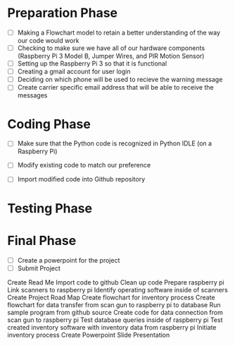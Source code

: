 
# Preparation Phase
- [ ] Making a Flowchart model to retain a better understanding of the way our code would work
- [ ] Checking to make sure we have all of our hardware components (Raspberry Pi 3 Model B, Jumper Wires, and PIR Motion Sensor)
- [ ] Setting up the Raspberry Pi 3 so that it is functional 
- [ ] Creating a gmail account for user login
- [ ] Deciding on which phone will be used to recieve the warning message
- [ ] Create carrier specific email address that will be able to receive the messages

# Coding Phase   
- [ ] Make sure that the Python code is recognized in Python IDLE (on a Raspberry Pi)
- [ ] Modify existing code to match our preference 
- [ ] Import modified code into Github repository


# Testing Phase

# Final Phase
- [ ] Create a powerpoint for the project
- [ ] Submit Project

Create Read Me
Import code to github
Clean up code
Prepare raspberry pi
Link scanners to raspberry pi
Identify operating software inside of scanners
Create Project Road Map
Create flowchart for inventory process
Create flowchart for data transfer from scan gun to raspberry pi to database
Run sample program from github source
Create code for data connection from scan gun to raspberry pi
Test database queries inside of raspberry pi
Test created inventory software with inventory data from raspberry pi
Initiate inventory process
Create Powerpoint Slide
Presentation
